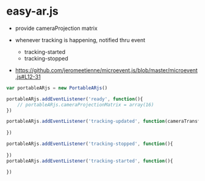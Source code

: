 # easy-ar.js
- provide cameraProjection matrix

- whenever tracking is happening, notified thru event
  - tracking-started
  - tracking-stopped

- https://github.com/jeromeetienne/microevent.js/blob/master/microevent.js#L12-31
  

```js
var portableARjs = new PortableARjs()

portableARjs.addEventListener('ready', function(){
	// portableARjs.cameraProjectionMatrix = array(16)
})

portableARjs.addEventListener('tracking-updated', function(cameraTransform){
	
})

portableARjs.addEventListener('tracking-stopped', function(){
	
})
portableARjs.addEventListener('tracking-started', function(){
	
})
```
